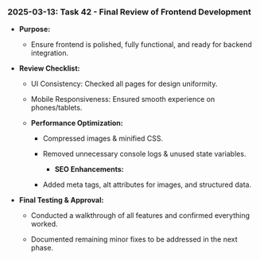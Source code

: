 ### 2025-03-13: Task 42 - Final Review of Frontend Development

* **Purpose:**

    * Ensure frontend is polished, fully functional, and ready for backend integration.

* **Review Checklist:**

    * UI Consistency: Checked all pages for design uniformity.

    * Mobile Responsiveness: Ensured smooth experience on phones/tablets.

    * **Performance Optimization:**

        * Compressed images & minified CSS.

        * Removed unnecessary console logs & unused state variables.

            * **SEO Enhancements:**

        * Added meta tags, alt attributes for images, and structured data.

* **Final Testing & Approval:**

    * Conducted a walkthrough of all features and confirmed everything worked.

    * Documented remaining minor fixes to be addressed in the next phase.